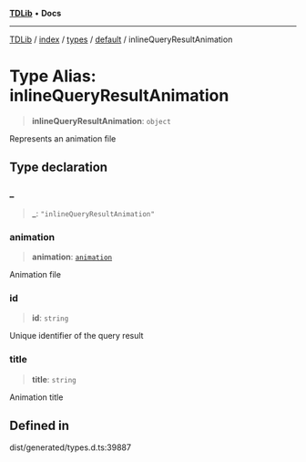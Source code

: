 [**TDLib**](../../../../../../README.md) • **Docs**

***

[TDLib](../../../../../../modules.md) / [index](../../../../../README.md) / [types](../../../README.md) / [default](../README.md) / inlineQueryResultAnimation

# Type Alias: inlineQueryResultAnimation

> **inlineQueryResultAnimation**: `object`

Represents an animation file

## Type declaration

### \_

> **\_**: `"inlineQueryResultAnimation"`

### animation

> **animation**: [`animation`](animation.md)

Animation file

### id

> **id**: `string`

Unique identifier of the query result

### title

> **title**: `string`

Animation title

## Defined in

dist/generated/types.d.ts:39887
